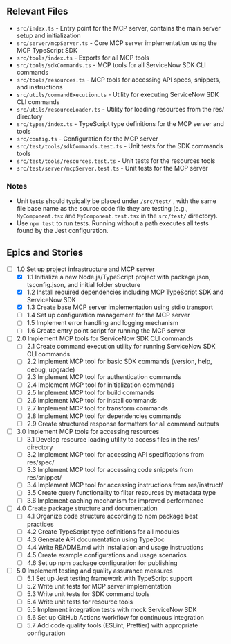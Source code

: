 ## Relevant Files

- `src/index.ts` - Entry point for the MCP server, contains the main server setup and initialization
- `src/server/mcpServer.ts` - Core MCP server implementation using the MCP TypeScript SDK
- `src/tools/index.ts` - Exports for all MCP tools
- `src/tools/sdkCommands.ts` - MCP tools for all ServiceNow SDK CLI commands
- `src/tools/resources.ts` - MCP tools for accessing API specs, snippets, and instructions
- `src/utils/commandExecution.ts` - Utility for executing ServiceNow SDK CLI commands
- `src/utils/resourceLoader.ts` - Utility for loading resources from the res/ directory
- `src/types/index.ts` - TypeScript type definitions for the MCP server and tools
- `src/config.ts` - Configuration for the MCP server
- `src/test/tools/sdkCommands.test.ts` - Unit tests for the SDK commands tools
- `src/test/tools/resources.test.ts` - Unit tests for the resources tools
- `src/test/server/mcpServer.test.ts` - Unit tests for the MCP server

### Notes

- Unit tests should typically be placed under `/src/test/` , with the same file base name as the source code file they are testing (e.g., `MyComponent.tsx` and `MyComponent.test.tsx` in the `src/test/` directory).
- Use `npm test` to run tests. Running without a path executes all tests found by the Jest configuration.

## Epics and Stories

- [ ] 1.0 Set up project infrastructure and MCP server
    - [x] 1.1 Initialize a new Node.js/TypeScript project with package.json, tsconfig.json, and initial folder structure
    - [x] 1.2 Install required dependencies including MCP TypeScript SDK and ServiceNow SDK
    - [x] 1.3 Create base MCP server implementation using stdio transport
    - [ ] 1.4 Set up configuration management for the MCP server
    - [ ] 1.5 Implement error handling and logging mechanism
    - [ ] 1.6 Create entry point script for running the MCP server

- [ ] 2.0 Implement MCP tools for ServiceNow SDK CLI commands
    - [ ] 2.1 Create command execution utility for running ServiceNow SDK CLI commands
    - [ ] 2.2 Implement MCP tool for basic SDK commands (version, help, debug, upgrade)
    - [ ] 2.3 Implement MCP tool for authentication commands
    - [ ] 2.4 Implement MCP tool for initialization commands
    - [ ] 2.5 Implement MCP tool for build commands
    - [ ] 2.6 Implement MCP tool for install commands
    - [ ] 2.7 Implement MCP tool for transform commands
    - [ ] 2.8 Implement MCP tool for dependencies commands
    - [ ] 2.9 Create structured response formatters for all command outputs

- [ ] 3.0 Implement MCP tools for accessing resources
    - [ ] 3.1 Develop resource loading utility to access files in the res/ directory
    - [ ] 3.2 Implement MCP tool for accessing API specifications from res/spec/
    - [ ] 3.3 Implement MCP tool for accessing code snippets from res/snippet/
    - [ ] 3.4 Implement MCP tool for accessing instructions from res/instruct/
    - [ ] 3.5 Create query functionality to filter resources by metadata type
    - [ ] 3.6 Implement caching mechanism for improved performance

- [ ] 4.0 Create package structure and documentation
    - [ ] 4.1 Organize code structure according to npm package best practices
    - [ ] 4.2 Create TypeScript type definitions for all modules
    - [ ] 4.3 Generate API documentation using TypeDoc
    - [ ] 4.4 Write README.md with installation and usage instructions
    - [ ] 4.5 Create example configurations and usage scenarios
    - [ ] 4.6 Set up npm package configuration for publishing

- [ ] 5.0 Implement testing and quality assurance measures
    - [ ] 5.1 Set up Jest testing framework with TypeScript support
    - [ ] 5.2 Write unit tests for MCP server implementation
    - [ ] 5.3 Write unit tests for SDK command tools
    - [ ] 5.4 Write unit tests for resource tools
    - [ ] 5.5 Implement integration tests with mock ServiceNow SDK
    - [ ] 5.6 Set up GitHub Actions workflow for continuous integration
    - [ ] 5.7 Add code quality tools (ESLint, Prettier) with appropriate configuration
